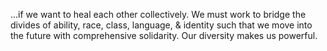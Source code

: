 ...if we want to heal each other collectively. We must work to bridge the divides of ability, race, class, language, & identity such that we move into the future with comprehensive solidarity. Our diversity makes us powerful.
